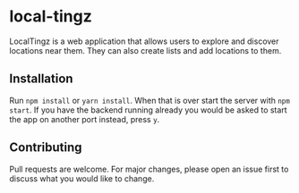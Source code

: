 # local-tingz

LocalTingz is a web application that allows users to explore and discover locations near them. They can also create lists and add locations to them.

## Installation

Run `npm install` or `yarn install`. When that is over start the server with `npm start`. If you have the backend running already you would be asked to start the app on another port instead, press `y`.

## Contributing
Pull requests are welcome. For major changes, please open an issue first to discuss what you would like to change.
